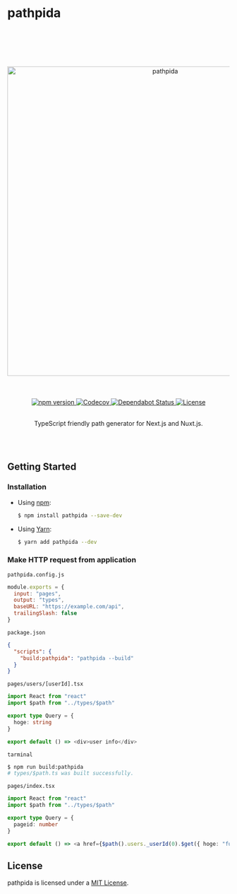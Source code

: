 # pathpida

<br />
<br />
<br />
<br />
<br />
<div align="center">
  <img src="https://aspidajs.github.io/pathpida/logos/svg/black.svg" alt="pathpida" title="pathpida" width="700" />
</div>
<br />
<br />
<br />
<div align="center">
  <a href="https://www.npmjs.com/package/pathpida">
    <img src="https://img.shields.io/npm/v/pathpida" alt="npm version" />
  </a>
  <a href="https://codecov.io/gh/aspidajs/pathpida">
    <img src="https://img.shields.io/codecov/c/github/aspidajs/pathpida.svg" alt="Codecov" />
  </a>
  <a href="https://dependabot.com">
    <img src="https://api.dependabot.com/badges/status?host=github&repo=aspidajs/pathpida" alt="Dependabot Status" />
  </a>
  <a href="https://github.com/aspidajs/pathpida/LICENSE">
    <img src="https://img.shields.io/npm/l/pathpida" alt="License" />
  </a>
</div>
<br />
<p align="center">TypeScript friendly path generator for Next.js and Nuxt.js.</p>
<br />
<br />

## Getting Started

### Installation

- Using [npm](https://www.npmjs.com/):

  ```sh
  $ npm install pathpida --save-dev
  ```

- Using [Yarn](https://yarnpkg.com/):

  ```sh
  $ yarn add pathpida --dev
  ```

### Make HTTP request from application

`pathpida.config.js`

```js
module.exports = {
  input: "pages",
  output: "types",
  baseURL: "https://example.com/api",
  trailingSlash: false
}
```

`package.json`

```json
{
  "scripts": {
    "build:pathpida": "pathpida --build"
  }
}
```

`pages/users/[userId].tsx`

```ts
import React from "react"
import $path from "../types/$path"

export type Query = {
  hoge: string
}

export default () => <div>user info</div>
```

`tarminal`

```sh
$ npm run build:pathpida
# types/$path.ts was built successfully.
```

`pages/index.tsx`

```ts
import React from "react"
import $path from "../types/$path"

export type Query = {
  pageid: number
}

export default () => <a href={$path().users._userId(0).$get({ hoge: "fuga" })}>Link to user page</a>
```

## License

pathpida is licensed under a [MIT License](https://github.com/aspidajs/pathpida/LICENSE).
